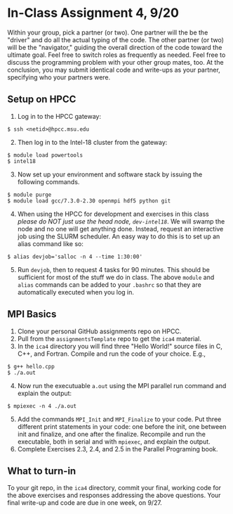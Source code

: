 # In-Class Assignment 4, 9/20

Within your group, pick a partner (or two). One partner will the be the "driver" and do all the actual typing of the code. The other partner (or two) will be the "navigator," guiding the overall direction of the code toward the ultimate goal. Feel free to switch roles as frequently as needed. Feel free to discuss the programming problem with your other group mates, too. At the conclusion, you may submit identical code and write-ups as your partner, specifying who your partners were.

## Setup on HPCC 

1. Log in to the HPCC gateway:

```
$ ssh <netid>@hpcc.msu.edu
```

2. Then log in to the Intel-18 cluster from the gateway:

```
$ module load powertools
$ intel18
```

3. Now set up your environment and software stack by issuing the following commands.

```
$ module purge
$ module load gcc/7.3.0-2.30 openmpi hdf5 python git
``` 

4. When using the HPCC for development and exercises in this class _please do NOT just use the head node, `dev-intel18`_. We will swamp the node and no one will get anything done. Instead, request an interactive job using the SLURM scheduler. An easy way to do this is to set up an alias command like so:

```
$ alias devjob='salloc -n 4 --time 1:30:00'
```

5. Run `devjob`, then to request 4 tasks for 90 minutes. This should be sufficient for most of the stuff we do in class. The above `module` and `alias` commands can be added to your `.bashrc` so that they are automatically executed when you log in.

## MPI Basics

1. Clone your personal GitHub assignments repo on HPCC. 
2. Pull from the `assignmentsTemplate` repo to get the `ica4` material. 
3. In the `ica4` directory you will find three "Hello World!" source files in C, C++, and Fortran. Compile and run the code of your choice. E.g.,

```
$ g++ hello.cpp
$ ./a.out
``` 

4. Now run the executuable `a.out` using the MPI parallel run command and explain the output:

```
$ mpiexec -n 4 ./a.out 
```

5. Add the commands `MPI_Init` and `MPI_Finalize` to your code. Put three different print statements in your code: one before the init, one between init and finalize, and one after the finalize. Recompile and run the executable, both in serial and with `mpiexec`, and explain the output.
6. Complete Exercises 2.3, 2.4, and 2.5 in the Parallel Programing book.


## What to turn-in

To your git repo, in the `ica4` directory, commit your final, working code for the above exercises and responses addressing the above questions. Your final write-up and code are due in one week, on 9/27.
